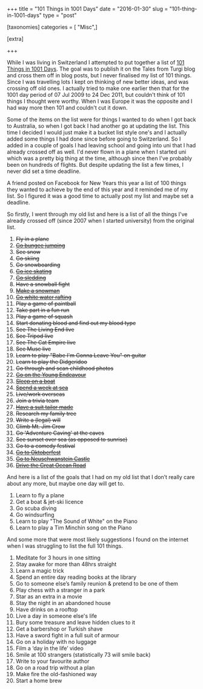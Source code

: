 +++
title = "101 Things in 1001 Days"
date = "2016-01-30"
slug = "101-thing-in-1001-days"
type = "post"

[taxonomies]
categories = [ "Misc",]

[extra]

+++

While I was living in Switzerland I attempted to put together a list of [101 Things in 1001 Days](https://dayzeroproject.com/about/). The goal was to publish it on the Tales from Turgi blog and cross them off in blog posts, but I never finalised my list of 101 things. Since I was travelling lots I kept on thinking of new better ideas, and was crossing off old ones. I actually tried to make one earlier then that for the 1001 day period of 07 Jul 2009 to 24 Dec 2011, but couldn't think of 101 things I thought were worthy. When I was Europe it was the opposite and I had way more then 101 and couldn't cut it down.

Some of the items on the list were for things I wanted to do when I got back to Australia, so when I got back I had another go at updating the list. This time I decided I would just make it a bucket list style one's and I actually added some things I had done since before going to Switzerland. So I added in a couple of goals I had leaving school and going into uni that I had already crossed off as well. I'd never flown in a plane when I started uni which was a pretty big thing at the time, although since then I've probably been on hundreds of flights. But despite updating the list a few times, I never did set a time deadline.

A friend posted on Facebook for New Years this year a list of 100 things they wanted to achieve by the end of this year and it reminded me of my list. So I figured it was a good time to actually post my list and maybe set a deadline.

So firstly, I went through my old list and here is a list of all the things I've already crossed off (since 2007 when I started university) from the original list.

1. <del>Fly in a plane</del>
2. <del>[Go bungee jumping](/posts/2010/007-bungee-jump-verzasca-dam/)</del>
3. <del>See snow</del>
4. <del>Go skiing</del>
5. <del>Go snowboarding</del>
6. <del>[Go ice skating](/posts/2010/ice-skating-in-zurich/)</del>
7. <del>[Go sledding](/posts/2010/weihnachten-in-der-schweiz/)</del>
8. <del>Have a snowball fight</del>
9. <del>[Make a snowman](/posts/2010/my-first-snowman/)</del>
10. <del>[Go white water rafting](/posts/2010/iaeste-rafting-weekend/)</del>
11. <del>Play a game of paintball</del>
12. <del>Take part in a fun run</del>
13. <del>Play a game of squash</del>
14. <del>Start donating blood and find out my blood type</del>
15. <del>See The Living End live</del>
16. <del>See Tripod live</del>
17. <del>See The Cat Empire live</del>
18. <del>See Muse live</del>
19. <del>Learn to play "Babe I'm Gonna Leave You" on guitar</del>
20. <del>Learn to play the Didgeridoo</del>
21. <del>Go through and scan childhood photos</del>
22. <del>[Go on the Young Endeavour](/tag/young-endeavour.html)</del>
23. <del>[Sleep on a boat](/tag/young-endeavour.html)</del>
24. <del>[Spend a week at sea](/tag/young-endeavour.html)</del>
25. <del>Live/work overseas</del>
26. <del>Join a trivia team</del>
27. <del>[Have a suit tailor made](/posts/2011/hoi-an/)</del>
28. <del>Research my family tree</del>
29. <del>Write a (legal) will</del>
30. <del>Climb Mt. Jim Crow</del>
31. <del>Go 'Adventure Caving' at the caves</del>
32. <del>See sunset over sea (as opposed to sunrise)</del>
33. <del>Go to a comedy festival</del>
34. <del>[Go to Oktoberfest](/posts/2010/oktoberfest/)</del>
35. <del>[Go to Neuschwanstein Castle](/posts/2010/euro-trip-schloss-neuschwanstein/)</del>
36. <del>[Drive the Great Ocean Road](/posts/2015/great-ocean-road/)</del>

And here is a list of the goals that I had on my old list that I don’t really care about any more, but maybe one day will get to.

1. Learn to fly a plane
2. Get a boat & jet-ski licence
3. Go scuba diving
4. Go windsurfing
5. Learn to play "The Sound of White" on the Piano
6. Learn to play a Tim Minchin song on the Piano

And some more that were most likely suggestions I found on the internet when I was struggling to list the full 101 things.

1. Meditate for 3 hours in one sitting
2. Stay awake for more than 48hrs straight
3. Learn a magic trick
4. Spend an entire day reading books at the library
5. Go to someone else’s family reunion & pretend to be one of them
6. Play chess with a stranger in a park
7. Star as an extra in a movie
8. Stay the night in an abandoned house
9. Have drinks on a rooftop
10. Live a day in someone else's life
11. Bury some treasure and leave hidden clues to it
12. Get a barbershop or Turkish shave
13. Have a sword fight in a full suit of armour
14. Go on a holiday with no luggage
15. Film a ‘day in the life’ video
16. Smile at 100 strangers (statistically 73 will smile back)
17. Write to your favourite author
18. Go on a road trip without a plan
19. Make fire the old-fashioned way
20. Start a home brew